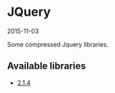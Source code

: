 JQuery
=============
2015-11-03



Some compressed Jquery libraries.


Available libraries
-----------------------


- [2.1.4](https://github.com/lingtalfi/JQuery/releases/tag/2.1.4)
